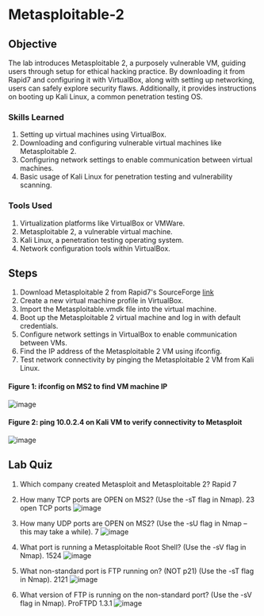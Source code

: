 # Metasploitable-2

## Objective
The lab introduces Metasploitable 2, a purposely vulnerable VM, guiding users through setup for ethical hacking practice. By downloading it from Rapid7 and configuring it with VirtualBox, along with setting up networking, users can safely explore security flaws. Additionally, it provides instructions on booting up Kali Linux, a common penetration testing OS.

### Skills Learned
1. Setting up virtual machines using VirtualBox.
2. Downloading and configuring vulnerable virtual machines like Metasploitable 2.
3. Configuring network settings to enable communication between virtual machines.
4. Basic usage of Kali Linux for penetration testing and vulnerability scanning.

### Tools Used
1. Virtualization platforms like VirtualBox or VMWare.
2. Metasploitable 2, a vulnerable virtual machine.
3. Kali Linux, a penetration testing operating system.
4. Network configuration tools within VirtualBox.

## Steps
1. Download Metasploitable 2 from Rapid7's SourceForge [link](https://sourceforge.net/projects/metasploitable/)
2. Create a new virtual machine profile in VirtualBox.
3. Import the Metasploitable.vmdk file into the virtual machine.
4. Boot up the Metasploitable 2 virtual machine and log in with default credentials.
5. Configure network settings in VirtualBox to enable communication between VMs.
6. Find the IP address of the Metasploitable 2 VM using ifconfig.
7. Test network connectivity by pinging the Metasploitable 2 VM from Kali Linux.
#### Figure 1: ifconfig on MS2 to find VM machine IP
![image](https://github.com/Mutimber/Metasploitable-2/assets/113706552/ffb3acdb-921e-47b2-b31b-69d729d5348b)

#### Figure 2: ping 10.0.2.4 on Kali VM to verify connectivity to Metasploit
![image](https://github.com/Mutimber/Metasploitable-2/assets/113706552/c8143701-6ef5-4860-af57-5653fb655bb6)

## Lab Quiz
1. Which company created Metasploit and Metasploitable 2?
   Rapid 7
2. How many TCP ports are OPEN on MS2? (Use the -sT flag in Nmap).
   23 open TCP ports
   ![image](https://github.com/Mutimber/Metasploitable-2/assets/113706552/28f90f99-c9f7-40b6-b84f-baeb684b08fa)
3. How many UDP ports are OPEN on MS2? (Use the -sU flag in Nmap – this may take a while). 7
   ![image](https://github.com/Mutimber/Metasploitable-2/assets/113706552/7283142e-bde3-441b-8987-6ecb52dbcee1)

4. What port is running a Metasploitable Root Shell? (Use the -sV flag in Nmap). 1524
   ![image](https://github.com/Mutimber/Metasploitable-2/assets/113706552/193e8bee-449e-41d2-87aa-eef89141e72e)

5. What non-standard port is FTP running on? (NOT p21) (Use the -sT flag in Nmap). 2121
   ![image](https://github.com/Mutimber/Metasploitable-2/assets/113706552/2e4dd879-0203-4c9a-b14e-fe81435ef261)

6. What version of FTP is running on the non-standard port? (Use the -sV flag in Nmap). ProFTPD 1.3.1
![image](https://github.com/Mutimber/Metasploitable-2/assets/113706552/d83b525c-cbe4-4e8f-9af8-2a19128c3e2e)
